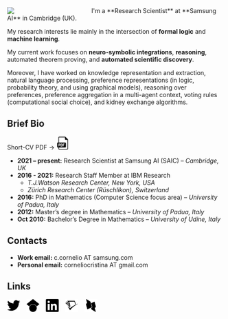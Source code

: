 <img align="left" src="figures/me.png" width="33%" style="margin-right:30px">
I'm a **Research Scientist** at **Samsung AI** in Cambridge (UK).

My research interests lie mainly in the intersection of **formal logic** and **machine learning**.

My current work focuses on **neuro-symbolic integrations**, **reasoning**, automated theorem proving, and **automated scientific discovery**.

Moreover, I have worked on knowledge representation and extraction, natural language processing, preference representations (in logic, probability theory, and using graphical models), reasoning over preferences, preference aggregation in a multi-agent context, voting rules (computational social choice), and kidney exchange algorithms. 
<br clear="left"/>

## Brief Bio 

Short-CV PDF &rarr; [<img height="30" width="30" src="figures/pdf.svg" />](documents/cv_short.pdf)

* **2021 – present:** Research Scientist at Samsung AI (SAIC) – *Cambridge, UK*
* **2016 - 2021:** Research Staff Member at IBM Research 
  * *T.J.Watson Research Center, New York, USA*
  * *Zürich Research Center (Rüschlikon), Switzerland*
* **2016:** PhD in Mathematics (Computer Science focus area) – *University of Padua, Italy*
* **2012:** Master’s degree in Mathematics – *University of Padua, Italy*
* **Oct 2010:** Bachelor’s Degree in Mathematics – *University of Udine, Italy*


## Contacts
* **Work email:** c.cornelio AT samsung.com
* **Personal email:** corneliocristina AT gmail.com

## Links
[<img height="30" width="30" src="figures/twitter.svg" />](https://twitter.com/Cristina__C) &ensp;
[<img height="30" width="30" src="figures/googlescholar.svg" />](https://scholar.google.com/citations?user=EP9lmrcAAAAJ&hl=en) &ensp;
[<img height="30" width="30" src="figures/linkedin.svg" />](https://www.linkedin.com/in/cristina-cornelio-545a8a36/en-us) &ensp;
[<img height="30" width="30" src="figures/semanticscholar.svg" />](https://www.semanticscholar.org/author/Cristina-Cornelio/2470518) &ensp;
[<img height="30" width="30" src="figures/dblp.svg" />](https://dblp.uni-trier.de/pid/137/3340.html)
